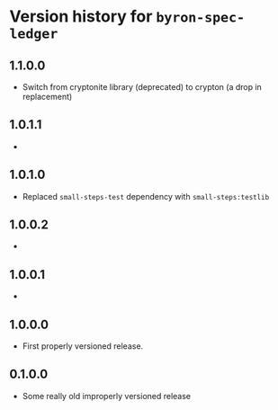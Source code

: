# Version history for `byron-spec-ledger`

## 1.1.0.0

* Switch from cryptonite library (deprecated) to crypton (a drop in replacement)

## 1.0.1.1

*

## 1.0.1.0

* Replaced `small-steps-test` dependency with `small-steps:testlib`

## 1.0.0.2

*

## 1.0.0.1

*

## 1.0.0.0

* First properly versioned release.

## 0.1.0.0

* Some really old improperly versioned release
